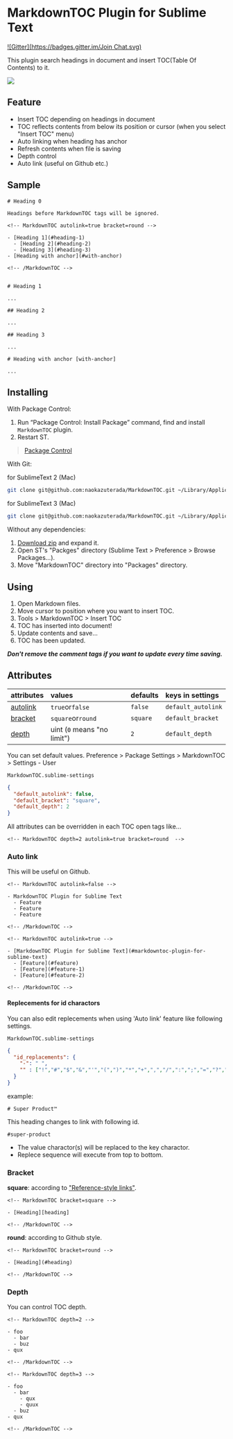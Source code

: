 # MarkdownTOC Plugin for Sublime Text
[![Gitter](https://badges.gitter.im/Join Chat.svg)](https://gitter.im/naokazuterada/MarkdownTOC?utm_source=badge&utm_medium=badge&utm_campaign=pr-badge&utm_content=badge)

This plugin search headings in document and insert TOC(Table Of Contents) to it.

![](./demo.gif)

## Feature

- Insert TOC depending on headings in document
- TOC reflects contents from below its position or cursor (when you select "Insert TOC" menu)
- Auto linking when heading has anchor
- Refresh contents when file is saving
- Depth control
- Auto link (useful on Github etc.)

## Sample

```
# Heading 0

Headings before MarkdownTOC tags will be ignored.

<!-- MarkdownTOC autolink=true bracket=round -->

- [Heading 1](#heading-1)
  - [Heading 2](#heading-2)
  - [Heading 3](#heading-3)
- [Heading with anchor](#with-anchor)

<!-- /MarkdownTOC -->


# Heading 1

...

## Heading 2

...

## Heading 3

...

# Heading with anchor [with-anchor]

...
```


## Installing

With Package Control:


1. Run “Package Control: Install Package” command, find and install `MarkdownTOC` plugin.
2. Restart ST.

> [Package Control](http://wbond.net/sublime_packages/package_control)


With Git:

for SublimeText 2 (Mac)

```sh
git clone git@github.com:naokazuterada/MarkdownTOC.git ~/Library/Application\ Support/Sublime\ Text\ 2/Packages/MarkdownTOC
```

for SublimeText 3 (Mac)

```sh
git clone git@github.com:naokazuterada/MarkdownTOC.git ~/Library/Application\ Support/Sublime\ Text\ 3/Packages/MarkdownTOC
```

Without any dependencies:

1. [Download zip](https://github.com/naokazuterada/MarkdownTOC/archive/master.zip) and expand it.
2. Open ST's "Packges" directory (Sublime Text > Preference > Browse Packages...).
3. Move "MarkdownTOC" directory into "Packages" directory.

## Using

1. Open Markdown files.
2. Move cursor to position where you want to insert TOC.
3. Tools > MarkdownTOC > Insert TOC
4. TOC has inserted into document!
5. Update contents and save...
6. TOC has been updated.

***Don't remove the comment tags if you want to update every time saving.***

## Attributes

| attributes             | values                      | defaults    | keys in settings    |
|:---------------------- |:--------------------------- |:----------- |:------------------- |
| [autolink](#auto-link) | `true`or`false`             | `false`     | `default_autolink`  |
| [bracket](#bracket)    | `square`or`round`           | `square`    | `default_bracket`   |
| [depth](#depth)        | uint (`0` means "no limit") | `2`         | `default_depth`     |

You can set default values. Preference > Package Settings > MarkdownTOC > Settings - User

`MarkdownTOC.sublime-settings`

```json
{
  "default_autolink": false,
  "default_bracket": "square",
  "default_depth": 2
}
```

All attributes can be overridden in each TOC open tags like...

```
<!-- MarkdownTOC depth=2 autolink=true bracket=round  -->
```



### Auto link

This will be useful on Github.

```
<!-- MarkdownTOC autolink=false -->

- MarkdownTOC Plugin for Sublime Text
  - Feature
  - Feature
  - Feature

<!-- /MarkdownTOC -->
```
```
<!-- MarkdownTOC autolink=true -->

- [MarkdownTOC Plugin for Sublime Text](#markdowntoc-plugin-for-sublime-text)
  - [Feature](#feature)
  - [Feature](#feature-1)
  - [Feature](#feature-2)

<!-- /MarkdownTOC -->
```

#### Replecements for id charactors

You can also edit replecements when using 'Auto link' feature like following settings.

`MarkdownTOC.sublime-settings`

```json
{
  "id_replacements": {
    "-": " ",
    "" : ["!","#","$","&","'","(",")","*","+",",","/",":",";","=","?","@","[","]","`","\"", ".","<",">","{","}","™","®","©"],
  }
}
```

example:

```
# Super Product™
```

This heading changes to link with following id.

```
#super-product
```

- The value charactor(s) will be replaced to the key charactor.
- Replece sequence will execute from top to bottom.


### Bracket

**square**: according to ["Reference-style links"](http://daringfireball.net/projects/markdown/syntax#link).
```
<!-- MarkdownTOC bracket=square -->

- [Heading][heading]

<!-- /MarkdownTOC -->
```

**round**: according to Github style.
```
<!-- MarkdownTOC bracket=round -->

- [Heading](#heading)

<!-- /MarkdownTOC -->
```


### Depth

You can control TOC depth.

```
<!-- MarkdownTOC depth=2 -->

- foo
  - bar
  - buz
- qux

<!-- /MarkdownTOC -->
```
```
<!-- MarkdownTOC depth=3 -->

- foo
  - bar
    - qux
    - quux
  - buz
- qux

<!-- /MarkdownTOC -->
```